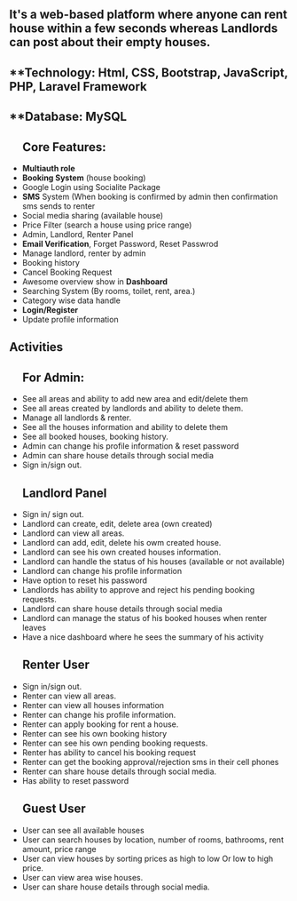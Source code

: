 ##  It's a web-based platform where anyone can rent house within a few seconds whereas Landlords can post about their empty houses.

## **Technology: Html, CSS, Bootstrap, JavaScript, PHP, Laravel Framework
## **Database: MySQL

<ul>
<h2>Core Features:</h2> 
    <li><b>Multiauth role</b></li>
    <li><b>Booking System</b> (house booking)</li>
    <li>Google Login using Socialite Package</li>
    <li><b>SMS</b> System (When booking is confirmed by admin then confirmation sms sends to renter</li>
    <li>Social media sharing (available house)</li>
    <li>Price Filter (search a house using price range)</li>
    <li>Admin, Landlord, Renter Panel </li>
    <li><b>Email Verification</b>, Forget Password, Reset Passwrod</li>
    <li>Manage landlord, renter by admin</li>
    <li>Booking history</li>
    <li>Cancel Booking Request</li>
    <li>Awesome overview show in <b>Dashboard</b></li>
    <li>Searching System (By rooms, toilet, rent, area.)</li>
    <li>Category wise data handle</li>
    <li><b>Login/Register</b></li>
    <li>Update profile information</li>
</ul>


##  Activities
<ul>
<h2>For Admin:</h2>
<li>See all areas and ability to add new area and edit/delete them</li>
<li>See all areas created by landlords and ability to delete them.</li>
<li>Manage all landlords & renter.</li>
<li> See all the houses information and ability to delete them</li>
<li>See all booked houses, booking history.</li>
<li>Admin can change his profile information & reset password</li>
<li>Admin can share house details through social media</li>
<li>Sign in/sign out.</li>
</ul>



<ul>
<h2>Landlord Panel</h2>
<li>Sign in/ sign out.</li>
<li>Landlord can create, edit, delete area (own created)</li>
<li>Landlord can view all areas.</li>
<li>Landlord can add, edit, delete his owm created house. </li>
<li>Landlord can see his own created houses information.</li>
<li>Landlord can handle the status of his houses (available or not available)</li>
<li>Landlord can change his profile information</li>
<li>Have option to reset his password</li>
<li>Landlords has ability to approve and reject his pending booking requests.</li>
<li>Landlord can share house details through social media</li>
<li>Landlord can manage the status of his booked houses when renter leaves</li>
<li>Have a nice dashboard where he sees the summary of his activity</li>
</ul>


<ul>
<h2>Renter User</h2>
<li>Sign in/sign out. </li>
<li>Renter can view all areas.</li>
<li>Renter can view all houses information</li>
<li>Renter can change his profile information.</li>
<li>Renter can apply booking for rent a house.</li>
<li>Renter can see his own booking history</li>
<li>Renter can see his own pending booking requests. </li>
<li>Renter has ability to cancel his booking request</li>
<li>Renter can get the booking approval/rejection sms in their cell phones</li>
<li>Renter can share house details through social media.</li>
<li>Has ability to reset password</li>
</ul>




<ul>
<h2>Guest User</h2>
<li>User can see all available houses</li>
<li>User can search houses by location, number of rooms, bathrooms, rent amount, price range</li>
<li>User can view houses by sorting prices as high to low Or low to high price.</li>
<li>User can view area wise houses.</li>
<li>User can share house details through social media.</li>
</ul>
